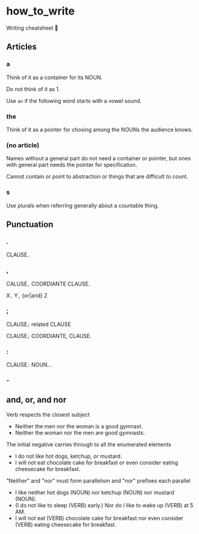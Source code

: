 # how_to_write

Writing cheatsheet :page_with_curl:

## Articles

### a

Think of it as a container for its NOUN.

Do not think of it as 1.

Use `an` if the following word starts with a vowel sound.

### the

Think of it as a pointer for chosing among the NOUNs the audience knows.

### (no article)

Names without a general part do not need a container or pointer, but ones with general part needs the pointer for specification.

Cannot contain or point to abstraction or things that are difficult to count.

### s

Use plurals when referring generally about a countable thing.

## Punctuation

### .

CLAUSE`.`

### ,

CALUSE`,` COORDIANTE CLAUSE.

X`,` Y`,` {or|and} Z

### ;

CLAUSE`;` related CLAUSE

CLAUSE`;` COORDIANTE, CLAUSE.

### :

CLAUSE`:` NOUN...

### -

## and, or, and nor

Verb respects the closest subject

- Neither the men nor the woman is a good gymnast.
- Neither the woman nor the men are good gymnasts.

The initial negative carries through to all the enumerated elements

- I do not like hot dogs, ketchup, or mustard.
- I will not eat chocolate cake for breakfast or even consider eating cheesecake for breakfast.

"Neither" and "nor" must form parallelism and "nor" prefixes each parallel

- I like neither hot dogs (NOUN) nor ketchup (NOUN) nor mustard (NOUN).
- (I do not like to sleep (VERB) early.) Nor do I like to wake up (VERB) at 5 AM.
- I will not eat (VERB) chocolate cake for breakfast nor even consider (VERB) eating cheesecake for breakfast.
